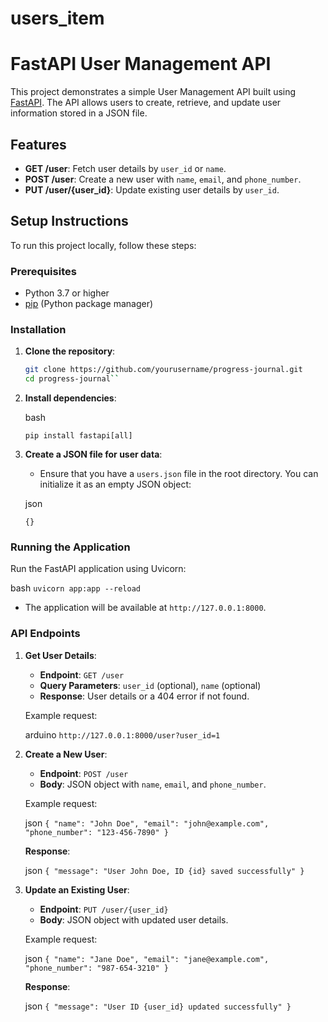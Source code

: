 # users_item

# FastAPI User Management API
This project demonstrates a simple User Management API built using [FastAPI](https://fastapi.tiangolo.com/). 
The API allows users to create, retrieve, and update user information stored in a JSON file.

## Features

- **GET /user**: Fetch user details by `user_id` or `name`.
- **POST /user**: Create a new user with `name`, `email`, and `phone_number`.
- **PUT /user/{user_id}**: Update existing user details by `user_id`.

## Setup Instructions

To run this project locally, follow these steps:

### Prerequisites
- Python 3.7 or higher
- [pip](https://pip.pypa.io/en/stable/) (Python package manager)

### Installation

1. **Clone the repository**:
   ```bash
   git clone https://github.com/yourusername/progress-journal.git
   cd progress-journal`` 

2.  **Install dependencies**:
    
    bash
    
    `pip install fastapi[all]` 
    
3.  **Create a JSON file for user data**:
    
    -   Ensure that you have a `users.json` file in the root directory. You can initialize it as an empty JSON object:
    
    json
    
    `{}` 
    

### Running the Application

Run the FastAPI application using Uvicorn:

bash
`uvicorn app:app --reload` 

-   The application will be available at `http://127.0.0.1:8000`.

### API Endpoints

1.  **Get User Details**:
    
    -   **Endpoint**: `GET /user`
    -   **Query Parameters**: `user_id` (optional), `name` (optional)
    -   **Response**: User details or a 404 error if not found.
    
    Example request:
    
    arduino
    `http://127.0.0.1:8000/user?user_id=1` 
    
2.  **Create a New User**:
    
    -   **Endpoint**: `POST /user`
    -   **Body**: JSON object with `name`, `email`, and `phone_number`.
    
    Example request:
    
    json
    `{
        "name": "John Doe",
        "email": "john@example.com",
        "phone_number": "123-456-7890"
    }` 
    
    **Response**:
    
    json
    `{
        "message": "User John Doe, ID {id} saved successfully"
    }` 
    
3.  **Update an Existing User**:
    
    -   **Endpoint**: `PUT /user/{user_id}`
    -   **Body**: JSON object with updated user details.
    
    Example request:
    
    json
    `{
        "name": "Jane Doe",
        "email": "jane@example.com",
        "phone_number": "987-654-3210"
    }` 
    
    **Response**:
    
    json
    `{
        "message": "User ID {user_id} updated successfully"
    }`